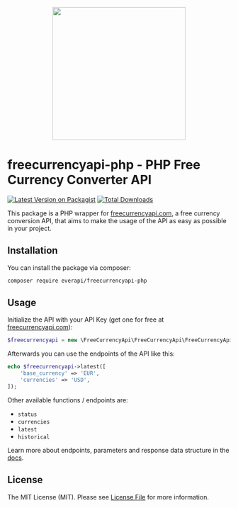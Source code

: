 <p align="center">
<img src="https://app.freecurrencyapi.com/img/logo/freecurrencyapi.png" width="300"/>
</p>

# freecurrencyapi-php - PHP Free Currency Converter API

[![Latest Version on Packagist](https://img.shields.io/packagist/v/everapi/freecurrencyapi-php.svg?style=flat-square)](https://packagist.org/packages/everapi/freecurrencyapi-php)
[![Total Downloads](https://img.shields.io/packagist/dt/everapi/freecurrencyapi-php.svg?style=flat-square)](https://packagist.org/packages/everapi/freecurrencyapi-php)

This package is a PHP wrapper for [freecurrencyapi.com](https://freecurrencyapi.com), a free currency conversion API, that aims to make the usage of the API as easy as possible in your project.

## Installation

You can install the package via composer:

```bash
composer require everapi/freecurrencyapi-php
```

## Usage

Initialize the API with your API Key (get one for free at [freecurrencyapi.com](https://freecurrencyapi.com)):

```php
$freecurrencyapi = new \FreeCurrencyApi\FreeCurrencyApi\FreeCurrencyApiClient('YOUR-API-KEY');
```

Afterwards you can use the endpoints of the API like this:

```php
echo $freecurrencyapi->latest([
    'base_currency' => 'EUR',
    'currencies' => 'USD',
]);
```

Other available functions / endpoints are:
- `status`
- `currencies`
- `latest`
- `historical`


Learn more about endpoints, parameters and response data structure in the [docs](https://freecurrencyapi.com/docs).

[docs]: https://freecurrencyapi.com/docs
[freecurrencyapi.com]: https://freecurrencyapi.com

## License

The MIT License (MIT). Please see [License File](LICENSE.md) for more information.
